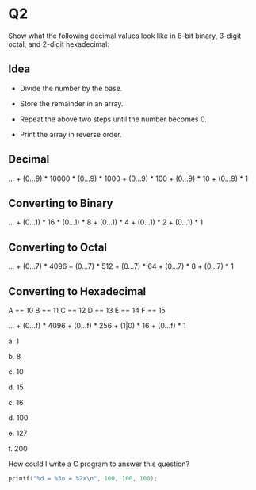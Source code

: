 # Q2

Show what the following decimal values look like in 8-bit binary, 3-digit octal, and 2-digit hexadecimal:

## Idea

- Divide the number by the base.

- Store the remainder in an array.

- Repeat the above two steps until the number becomes 0.

- Print the array in reverse order.

## Decimal

... + (0...9) * 10000 * (0...9) * 1000 + (0...9) * 100 + (0...9) * 10 + (0...9) * 1


## Converting to Binary

... + (0...1) * 16 * (0...1) * 8 + (0...1) * 4 + (0...1) * 2 + (0...1) * 1


## Converting to Octal

... + (0...7) * 4096 + (0...7) * 512 + (0...7) * 64 + (0...7) * 8 + (0...7) * 1


## Converting to Hexadecimal

A == 10
B == 11
C == 12
D == 13
E == 14
F == 15

... + (0...f) * 4096 + (0...f) * 256 + (1|0) * 16 + (0...f) * 1


a. 1


b. 8


c. 10


d. 15


c. 16


d. 100


e. 127


f. 200


How could I write a C program to answer this question?

```c
printf("%d = %3o = %2x\n", 100, 100, 100);
```
